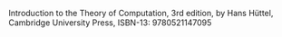 Introduction to the Theory of Computation, 3rd edition, by Hans Hüttel, Cambridge University Press, ISBN-13: 9780521147095
